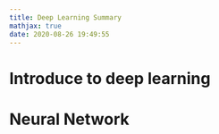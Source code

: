 ```yaml
---
title: Deep Learning Summary
mathjax: true
date: 2020-08-26 19:49:55
---
```


# Introduce to deep learning

# Neural Network

<!-- more -->
